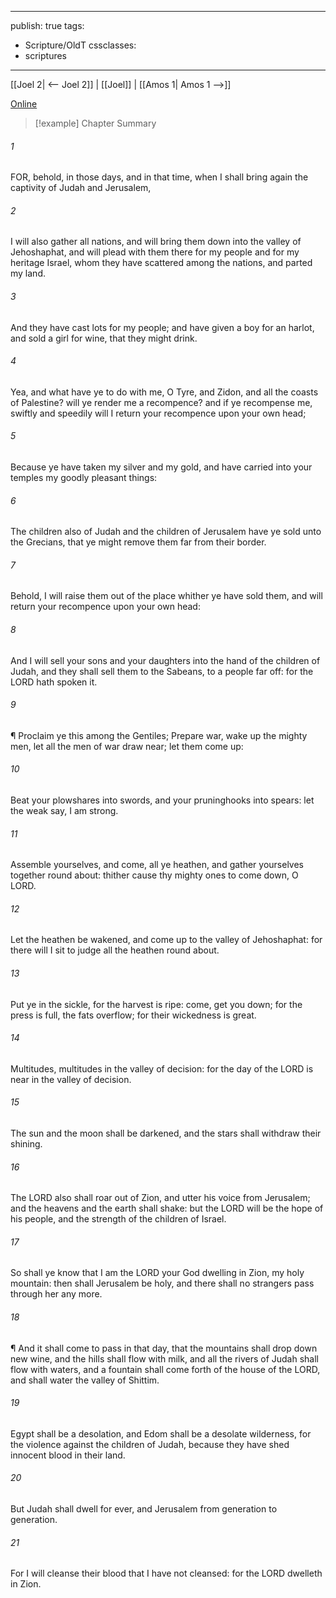 

---
publish: true
tags:
  - Scripture/OldT
cssclasses:
  - scriptures
---
[[Joel 2| <-- Joel 2]] | [[Joel]] | [[Amos 1| Amos 1 -->]]

[Online](https://churchofjesuschrist.org/study/scriptures/ot/joel/3?lang=eng)

>[!example] Chapter Summary
>
###### 1
FOR, behold, in those days, and in that time, when I shall bring again the captivity of Judah and Jerusalem,
###### 2
I will also gather all nations, and will bring them down into the valley of Jehoshaphat, and will plead with them there for my people and for my heritage Israel, whom they have scattered among the nations, and parted my land.
###### 3
And they have cast lots for my people; and have given a boy for an harlot, and sold a girl for wine, that they might drink.
###### 4
Yea, and what have ye to do with me, O Tyre, and Zidon, and all the coasts of Palestine?  will ye render me a recompence?  and if ye recompense me, swiftly and speedily will I return your recompence upon your own head;
###### 5
Because ye have taken my silver and my gold, and have carried into your temples my goodly pleasant things:
###### 6
The children also of Judah and the children of Jerusalem have ye sold unto the Grecians, that ye might remove them far from their border.
###### 7
Behold, I will raise them out of the place whither ye have sold them, and will return your recompence upon your own head:
###### 8
And I will sell your sons and your daughters into the hand of the children of Judah, and they shall sell them to the Sabeans, to a people far off: for the LORD hath spoken it.
###### 9
¶ Proclaim ye this among the Gentiles; Prepare war, wake up the mighty men, let all the men of war draw near; let them come up:
###### 10
Beat your plowshares into swords, and your pruninghooks into spears: let the weak say, I am strong.
###### 11
Assemble yourselves, and come, all ye heathen, and gather yourselves together round about: thither cause thy mighty ones to come down, O LORD.
###### 12
Let the heathen be wakened, and come up to the valley of Jehoshaphat: for there will I sit to judge all the heathen round about.
###### 13
Put ye in the sickle, for the harvest is ripe: come, get you down; for the press is full, the fats overflow; for their wickedness is great.
###### 14
Multitudes, multitudes in the valley of decision: for the day of the LORD is near in the valley of decision.
###### 15
The sun and the moon shall be darkened, and the stars shall withdraw their shining.
###### 16
The LORD also shall roar out of Zion, and utter his voice from Jerusalem; and the heavens and the earth shall shake: but the LORD will be the hope of his people, and the strength of the children of Israel.
###### 17
So shall ye know that I am the LORD your God dwelling in Zion, my holy mountain: then shall Jerusalem be holy, and there shall no strangers pass through her any more.
###### 18
¶ And it shall come to pass in that day, that the mountains shall drop down new wine, and the hills shall flow with milk, and all the rivers of Judah shall flow with waters, and a fountain shall come forth of the house of the LORD, and shall water the valley of Shittim.
###### 19
Egypt shall be a desolation, and Edom shall be a desolate wilderness, for the violence against the children of Judah, because they have shed innocent blood in their land.
###### 20
But Judah shall dwell for ever, and Jerusalem from generation to generation.
###### 21
For I will cleanse their blood that I have not cleansed: for the LORD dwelleth in Zion.



